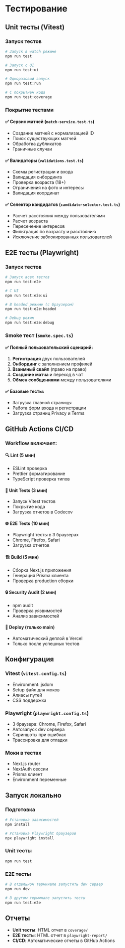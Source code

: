 # Тестирование

## Unit тесты (Vitest)

### Запуск тестов
```bash
# Запуск в watch режиме
npm run test

# Запуск с UI
npm run test:ui

# Одноразовый запуск
npm run test:run

# С покрытием кода
npm run test:coverage
```

### Покрытие тестами

#### ✅ Сервис матчей (`match-service.test.ts`)
- Создание матчей с нормализацией ID
- Поиск существующих матчей
- Обработка дубликатов
- Граничные случаи

#### ✅ Валидаторы (`validations.test.ts`)
- Схемы регистрации и входа
- Валидация онбординга
- Проверка возраста (18+)
- Ограничения на фото и интересы
- Валидация координат

#### ✅ Селектор кандидатов (`candidate-selector.test.ts`)
- Расчет расстояния между пользователями
- Расчет возраста
- Пересечение интересов
- Фильтрация по возрасту и расстоянию
- Исключение заблокированных пользователей

## E2E тесты (Playwright)

### Запуск тестов
```bash
# Запуск всех тестов
npm run test:e2e

# С UI
npm run test:e2e:ui

# В headed режиме (с браузером)
npm run test:e2e:headed

# Debug режим
npm run test:e2e:debug
```

### Smoke тест (`smoke.spec.ts`)

#### ✅ Полный пользовательский сценарий:
1. **Регистрация** двух пользователей
2. **Онбординг** с заполнением профилей
3. **Взаимный свайп** (право на право)
4. **Создание матча** и переход в чат
5. **Обмен сообщениями** между пользователями

#### ✅ Базовые тесты:
- Загрузка главной страницы
- Работа форм входа и регистрации
- Загрузка страниц Privacy и Terms

## GitHub Actions CI/CD

### Workflow включает:

#### 🔍 **Lint** (5 мин)
- ESLint проверка
- Prettier форматирование
- TypeScript проверка типов

#### 🧪 **Unit Tests** (3 мин)
- Запуск Vitest тестов
- Покрытие кода
- Загрузка отчетов в Codecov

#### 🌐 **E2E Tests** (10 мин)
- Playwright тесты в 3 браузерах
- Chrome, Firefox, Safari
- Загрузка отчетов

#### 🏗️ **Build** (5 мин)
- Сборка Next.js приложения
- Генерация Prisma клиента
- Проверка production сборки

#### 🔒 **Security Audit** (2 мин)
- npm audit
- Проверка уязвимостей
- Анализ зависимостей

#### 🚀 **Deploy** (только main)
- Автоматический деплой в Vercel
- Только после успешных тестов

## Конфигурация

### Vitest (`vitest.config.ts`)
- Environment: jsdom
- Setup файл для моков
- Алиасы путей
- CSS поддержка

### Playwright (`playwright.config.ts`)
- 3 браузера: Chrome, Firefox, Safari
- Автозапуск dev сервера
- Скриншоты при ошибках
- Трассировка для отладки

### Моки в тестах
- Next.js router
- NextAuth сессии
- Prisma клиент
- Environment переменные

## Запуск локально

### Подготовка
```bash
# Установка зависимостей
npm install

# Установка Playwright браузеров
npx playwright install
```

### Unit тесты
```bash
npm run test
```

### E2E тесты
```bash
# В отдельном терминале запустить dev сервер
npm run dev

# В другом терминале запустить тесты
npm run test:e2e
```

## Отчеты

- **Unit тесты**: HTML отчет в `coverage/`
- **E2E тесты**: HTML отчет в `playwright-report/`
- **CI/CD**: Автоматические отчеты в GitHub Actions

